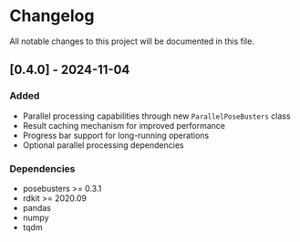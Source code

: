 # Changelog

All notable changes to this project will be documented in this file.

## [0.4.0] - 2024-11-04

### Added
- Parallel processing capabilities through new `ParallelPoseBusters` class
- Result caching mechanism for improved performance
- Progress bar support for long-running operations
- Optional parallel processing dependencies

### Dependencies
- posebusters >= 0.3.1
- rdkit >= 2020.09
- pandas
- numpy
- tqdm
